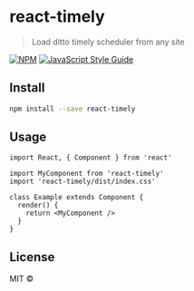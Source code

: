 # react-timely

> Load ditto timely scheduler from any site

[![NPM](https://img.shields.io/npm/v/react-timely.svg)](https://www.npmjs.com/package/react-timely) [![JavaScript Style Guide](https://img.shields.io/badge/code_style-standard-brightgreen.svg)](https://standardjs.com)

## Install

```bash
npm install --save react-timely
```

## Usage

```tsx
import React, { Component } from 'react'

import MyComponent from 'react-timely'
import 'react-timely/dist/index.css'

class Example extends Component {
  render() {
    return <MyComponent />
  }
}
```

## License

MIT © [](https://github.com/)
